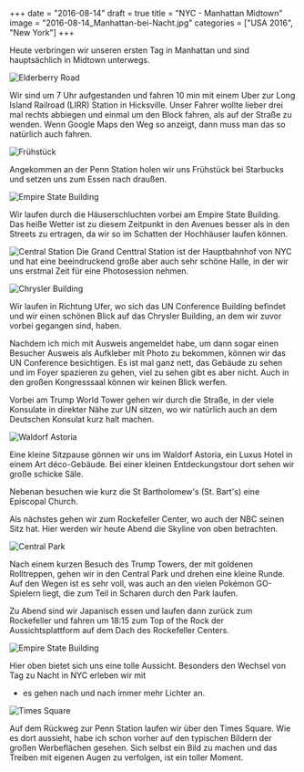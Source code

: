 +++
date = "2016-08-14"
draft = true
title = "NYC - Manhattan Midtown"
image = "2016-08-14_Manhattan-bei-Nacht.jpg"
categories = ["USA 2016", "New York"]
+++

Heute verbringen wir unseren ersten Tag in Manhattan und sind hauptsächlich in Midtown
unterwegs. 

![Elderberry Road](/images/2016-08-14_Elderberry-Road.jpg)

Wir sind um 7 Uhr aufgestanden und
fahren 10 min mit einem Uber zur 
Long Island Railroad (LIRR) Station in Hicksville.
Unser Fahrer wollte lieber drei mal rechts abbiegen
und einmal um den Block fahren, 
als auf der Straße zu wenden. Wenn Google Maps
den Weg so anzeigt, dann muss man das so natürlich auch fahren.

![Frühstück](/images/2016-08-14_Breakfast.jpg)

Angekommen an der Penn Station holen wir uns
Frühstück bei
Starbucks
und setzen uns zum Essen nach draußen. 

![Empire State Building](/images/2016-08-14_Empire-State-Building.jpg)

Wir laufen durch die Häuserschluchten
vorbei am Empire State Building. 
Das heiße Wetter ist 
zu diesem Zeitpunkt in den Avenues 
besser als in den Streets zu ertragen, da
wir so im Schatten der Hochhäuser laufen können. 

![Central Station](/images/2016-08-14_Central-Station.jpg)
Die Grand Centtral Station ist der Hauptbahnhof
von NYC und hat eine beeindruckend große
aber auch sehr schöne Halle, in der wir uns
erstmal Zeit für eine Photosession nehmen. 

![Chrysler Building](/images/2016-08-14_Chrysler-Building.jpg)

Wir laufen in Richtung Ufer, wo sich das
UN Conference Building befindet und
wir einen schönen Blick auf das 
Chrysler Building, an dem wir zuvor vorbei 
gegangen sind, haben. 

Nachdem ich mich mit Ausweis angemeldet habe,
um dann sogar einen Besucher Ausweis als 
Aufkleber mit Photo zu bekommen,
können wir das 
UN Conference besichtigen. 
Es ist mal ganz nett, das Gebäude zu sehen und
im Foyer spazieren zu gehen, viel zu sehen 
gibt es aber nicht. Auch in den
großen Kongresssaal können wir keinen Blick werfen. 

Vorbei am Trump World Tower gehen wir durch 
die Straße, in der viele Konsulate in direkter 
Nähe zur UN sitzen, wo wir natürlich auch an
dem Deutschen Konsulat kurz halt machen. 

![Waldorf Astoria](/images/2016-08-14_Waldorf-Astoria.jpg)

Eine kleine Sitzpause gönnen wir uns 
im Waldorf Astoria, ein
Luxus Hotel in einem Art déco-Gebäude.
Bei einer kleinen Entdeckungstour dort
sehen wir große schicke Säle. 

Nebenan besuchen wie kurz die 
St Bartholomew's (St. Bart's) 
eine Episcopal Church. 

Als nächstes gehen wir zum Rockefeller Center, 
wo auch der NBC seinen Sitz hat. 
Hier werden wir heute Abend die Skyline
von oben betrachten. 

![Central Park](/images/2016-08-14_Central-Park.jpg)

Nach einem kurzen Besuch des Trump Towers,
der mit goldenen Rolltreppen, gehen wir in den
Central Park und drehen eine kleine Runde. 
Auf den Wegen ist es sehr voll, was auch an
den vielen Pokémon GO-Spielern liegt, die 
zum Teil in Scharen durch den Park laufen. 

Zu Abend sind wir Japanisch essen und
laufen dann zurück zum Rockefeller und fahren
um 18:15 zum Top of the Rock der 
Aussichtsplattform auf dem Dach des Rockefeller Centers. 

![Empire State Building](/images/2016-08-14_Empire-von-Rockefeller.jpg)

Hier oben bietet sich uns eine tolle Aussicht.  Besonders den Wechsel von Tag zu Nacht 
in NYC erleben wir mit 
- es gehen nach und nach immer mehr Lichter an. 

![Times Square](/images/2016-08-14_Times-Square.jpg)

Auf dem Rückweg zur Penn Station laufen
wir über den Times Square.
Wie es dort aussieht, habe ich schon vorher 
auf den typischen Bildern der großen 
Werbeflächen gesehen. 
Sich selbst ein Bild zu machen
und das Treiben mit eigenen Augen 
zu verfolgen, ist ein toller Moment. 